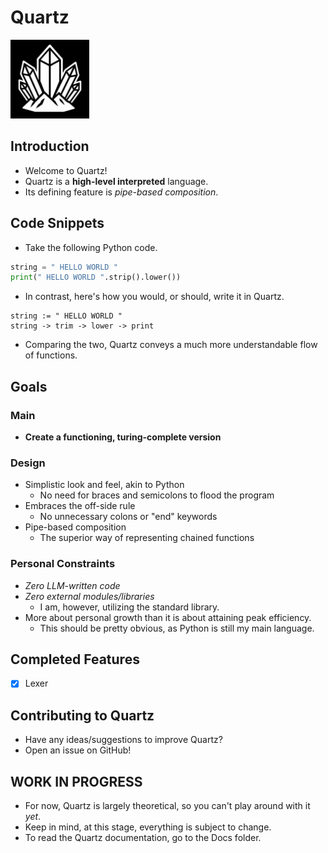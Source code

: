 # Quartz

<img src="https://github.com/thatcosmicstorm/Quartz/blob/main/Quartz_Logo.png" alt="Quartz logo" width="25%" height="auto">

## Introduction

- Welcome to Quartz!
- Quartz is a **high-level interpreted** language.
- Its defining feature is *pipe-based composition*.

## Code Snippets

- Take the following Python code.

``` py
string = " HELLO WORLD "
print(" HELLO WORLD ".strip().lower())
```

- In contrast, here's how you would, or should, write it in Quartz.

``` qrtz
string := " HELLO WORLD "
string -> trim -> lower -> print
```

- Comparing the two, Quartz conveys a much more understandable flow of functions.

## Goals

### Main

- **Create a functioning, turing-complete version**

### Design

- Simplistic look and feel, akin to Python
  - No need for braces and semicolons to flood the program
- Embraces the off-side rule
  - No unnecessary colons or "end" keywords
- Pipe-based composition
  - The superior way of representing chained functions

### Personal Constraints

- *Zero LLM-written code*
- *Zero external modules/libraries*
  - I am, however, utilizing the standard library.
- More about personal growth than it is about attaining peak efficiency.
  - This should be pretty obvious, as Python is still my main language.

## Completed Features

- [x] Lexer

## Contributing to Quartz

- Have any ideas/suggestions to improve Quartz?
- Open an issue on GitHub!

## WORK IN PROGRESS

- For now, Quartz is largely theoretical, so you can't play around with it *yet*.
- Keep in mind, at this stage, everything is subject to change.
- To read the Quartz documentation, go to the Docs folder.
